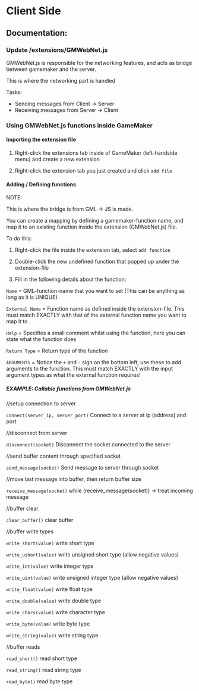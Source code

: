 # Client Side

## Documentation:

### Update /extensions/GMWebNet.js

GMWebNet.js is responsible for the networking features, and acts as bridge between gamemaker and the server.

This is where the networking part is handled

Tasks:

- Sending messages from Client -> Server
- Receiving messages from Server -> Client

### Using GMWebNet.js functions inside GameMaker

#### Importing the extension file 

1) Right-click the extensions tab inside of GameMaker (left-handside menu) and create a new extension

2) Right-click the extension tab you just created and click `add file`

#### Adding / Defining functions

NOTE: 

This is where the bridge is from GML -> JS is made.

You can create a mapping by defining a gamemaker-function name, and map it to an existing function inside the extension (GMWebNet.js) file.

To do this:

1) Right-click the file inside the extension tab, select `add function`

2) Double-click the new undefined function that popped up under the extension-file

3) Fill in the following details about the function:

`Name` = GML-function-name that you want to set (This can be anything as long as it is UNIQUE)

`External Name` = Function name as defined inside the extension-file. This must match EXACTLY with that of the external function name you want to map it to

`Help` = Specifies a small comment whilst using the function, here you can state what the function does

`Return Type` = Return type of the function

`ARGUMENTS` = Notice the `+` and `-` sign on the bottom left, use these to add arguments to the function. This must match EXACTLY with the input argument types as what the external function requires!

##### EXAMPLE: Callable functions from GMWebNet.js

//setup connection to server

`connect(server_ip, server_port)` Connect to a server at ip (address) and port


//disconnect from server

`disconnect(socket)` Disconnect the socket connected to the server



//send buffer content through specified socket

`send_message(socket)` Send message to server through socket



//move last message into buffer, then return buffer size

`receive_message(socket)` while (receive_message(socket)) -> treat incoming message



//buffer clear

`clear_buffer()` clear buffer 


//buffer write types

`write_short(value)` write short type

`write_ushort(value)` write unsigned short type (allow negative values)

`write_int(value)` write integer type

`write_uint(value)` write unsigned integer type (allow negative values)

`write_float(value)` write float type

`write_double(value)` write double type

`write_chars(value)` write character type

`write_byte(value)` write byte type

`write_string(value)` write string type


//buffer reads

`read_short()` read short type

`read_string()` read string type

`read_byte()` read byte type
